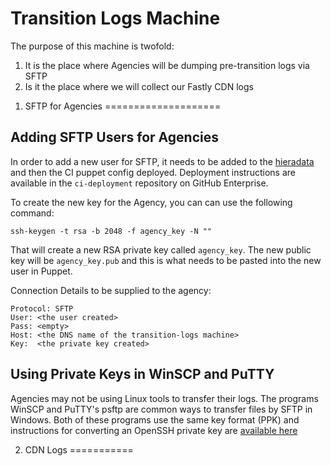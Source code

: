 Transition Logs Machine
=======================

The purpose of this machine is twofold:

1. It is the place where Agencies will be dumping pre-transition logs via SFTP
2. Is it the place where we will collect our Fastly CDN logs

1) SFTP for Agencies
====================

Adding SFTP Users for Agencies
------------------------------

In order to add a new user for SFTP, it needs to be added to the
[hieradata](https://github.com/alphagov/ci-puppet/blob/master/hieradata/role.transition-logs.yaml)
and then the CI puppet config deployed. Deployment instructions are available in the `ci-deployment`
repository on GitHub Enterprise.

To create the new key for the Agency, you can can use the following command:

    ssh-keygen -t rsa -b 2048 -f agency_key -N ""

That will create a new RSA private key called `agency_key`. The new public key will be `agency_key.pub`
and this is what needs to be pasted into the new user in Puppet.

Connection Details to be supplied to the agency:

    Protocol: SFTP
    User: <the user created>
    Pass: <empty>
    Host: <the DNS name of the transition-logs machine>
    Key:  <the private key created>

Using Private Keys in WinSCP and PuTTY
--------------------------------------

Agencies may not be using Linux tools to transfer their logs. The programs WinSCP and PuTTY's psftp are
common ways to transfer files by SFTP in Windows. Both of these programs use the same key format (PPK) and
instructions for converting an OpenSSH private key are [available here](http://meinit.nl/using-your-openssh-private-key-in-putty)

2) CDN Logs
===========

